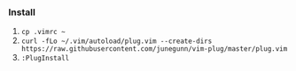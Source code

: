 ### Install
1) `cp .vimrc ~`
2) `curl -fLo ~/.vim/autoload/plug.vim --create-dirs https://raw.githubusercontent.com/junegunn/vim-plug/master/plug.vim`
3) `:PlugInstall`
